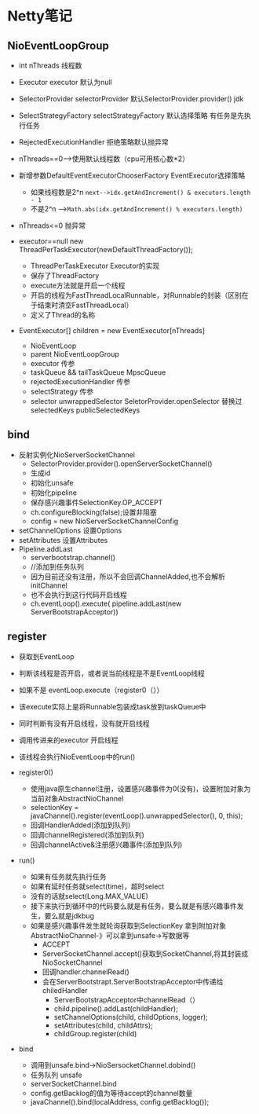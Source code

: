 # Netty笔记

## NioEventLoopGroup
- int nThreads 线程数
- Executor executor 默认为null
- SelectorProvider selectorProvider  默认SelectorProvider.provider() jdk
- SelectStrategyFactory selectStrategyFactory 默认选择策略 有任务是先执行任务
- RejectedExecutionHandler  拒绝策略默认抛异常

- nThreads==0-->使用默认线程数（cpu可用核心数*2）
- 新增参数DefaultEventExecutorChooserFactory  EventExecutor选择策略
    - 如果线程数是2^n   `next-->idx.getAndIncrement() & executors.length - 1`
    - 不是2^n -->`Math.abs(idx.getAndIncrement() % executors.length)`
- nThreads<=0 抛异常
- executor==null    new ThreadPerTaskExecutor(newDefaultThreadFactory());
 	- ThreadPerTaskExecutor Executor的实现
    - 保存了ThreadFactory
    - execute方法就是开启一个线程
 	- 开启的线程为FastThreadLocalRunnable，对Runnable的封装（区别在于结束时清空FastThreadLocal）
    - 定义了Thread的名称
- EventExecutor[]  children = new EventExecutor[nThreads]
    - NioEventLoop 
    - parent  NioEventLoopGroup
    - executor 传参
    - taskQueue && tailTaskQueue  MpscQueue
    - rejectedExecutionHandler 传参
    - selectStrategy 传参
    - selector unwrappedSelector SeletorProvider.openSelector 替换过selectedKeys publicSelectedKeys
## bind
- 反射实例化NioServerSocketChannel
    - SelectorProvider.provider().openServerSocketChannel()
    - 生成id
    - 初始化unsafe
    - 初始化pipeline
    - 保存感兴趣事件SelectionKey.OP_ACCEPT
    - ch.configureBlocking(false);设置非阻塞
    - config = new NioServerSocketChannelConfig
- setChannelOptions 设置Options
- setAttributes 设置Attributes
- Pipeline.addLast
    - serverbootstrap.channel()
    - //添加到任务队列
    - 因为目前还没有注册，所以不会回调ChannelAdded,也不会解析initChannel
    - 也不会执行到这行代码开启线程
    - ch.eventLoop().execute( pipeline.addLast(new ServerBootstrapAcceptor))
## register
- 获取到EventLoop
- 判断该线程是否开启，或者说当前线程是不是EventLoop线程
- 如果不是  eventLoop.execute（register0（））
- 该execute实际上是将Runnable包装成task放到taskQueue中
- 同时判断有没有开启线程，没有就开启线程
- 调用传进来的executor 开启线程
- 该线程会执行NioEventLoop中的run()

- register0()
    - 使用java原生channel注册，设置感兴趣事件为0(没有)，设置附加对象为当前对象AbstractNioChannel
    - selectionKey = javaChannel().register(eventLoop().unwrappedSelector(), 0, this);
    - 回调HandlerAdded(添加到队列)
    - 回调channelRegistered(添加到队列)
    - 回调channelActive&注册感兴趣事件(添加到队列)
- run()
    - 如果有任务就先执行任务
    - 如果有延时任务就select(time)，超时select
    - 没有的话就select(Long.MAX_VALUE)
    - 接下来执行到循环中的代码要么就是有任务，要么就是有感兴趣事件发生，要么就是jdkbug
    - 如果是感兴趣事件发生就轮询获取到SelectionKey 拿到附加对象AbstractNioChannel-》可以拿到unsafe->写数据等
        - ACCEPT
        - ServerSocketChannel.accept()获取到SocketChannel,将其封装成NioSocketChannel
        - 回调handler.channelRead()
    	- 会在ServerBootstrapt.ServerBootstrapAcceptor中传递给chiledHandler
            - ServerBootstrapAcceptor中channelRead（）
            - child.pipeline().addLast(childHandler);
            - setChannelOptions(child, childOptions, logger);
            - setAttributes(child, childAttrs);
            - childGroup.register(child)
- bind
    - 调用到unsafe.bind->NioSersocketChannel.dobind()
    - 任务队列 unsafe
    - serverSocketChannel.bind
    - config.getBacklog的值为等待accept的channel数量
    - javaChannel().bind(localAddress, config.getBacklog());